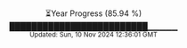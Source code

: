 <p align="center">
⏳Year Progress (85.94 %) <br>
█████████████████████████▁▁▁▁▁ <br>
<sub>Updated: Sun, 10 Nov 2024 12:36:01 GMT</sub>
</p>

